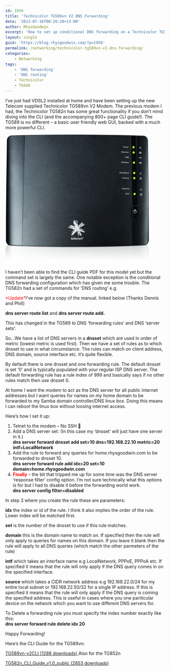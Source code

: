 ```yaml
---
id: 1956
title: 'Technicolor TG589vn V2 DNS Forwarding'
date: '2013-07-16T00:20:28+13:00'
author: RhysGoodwin
excerpt: 'How to set up conditional DNS forwarding on a Technicolor TG589vn V2 VDSL Router/Modem '
layout: single
guid: 'https://blog.rhysgoodwin.com/?p=1956'
permalink: /networking/technicolor-tg589vn-v2-dns-forwarding/
categories:
    - Networking
tags:
    - 'DNS forwarding'
    - 'DNS routing'
    - Technicolor
    - TG589
---
```


I’ve just had VDSL2 installed at home and have been setting up the new Telecom supplied Technicolor TG589vn V2 Modem. The previous modem I had, the Technicolor TG582n has some great functionality if you don’t mind diving into the CLI (and the accompanying 800+ page CLI guide!). The TG589 is no different – a basic user friendly web GUI, backed with a much more powerful CLI.

[![](/content/uploads/2013/07/technicolor-tg589vn-vdsl-front-large.jpg "technicolor-tg589vn-vdsl-front-large")](/content/uploads/2013/07/technicolor-tg589vn-vdsl-front-large.jpg)

I haven’t been able to find the CLI guide PDF for this model yet but the command set is largely the same. One notable exception is the conditional DNS forwarding configuration which has given me some trouble. The TG582n had a set of commands for ‘DNS routing’ e.g.

<span style="color: #ff0000;">\*Update\*</span>I’ve now got a copy of the manual. linked below (Thanks Dennis and Phill)

**dns server route list** and **dns server route add.**

This has changed in the TG589 to DNS ‘forwarding rules’ and DNS ‘server sets’.

So…We have a list of DNS servers in a **dnsset** which are used in order of metric (lowest metric is used first). Then we have a set of rules as to which dnsset to use in what circumstance. The rules can match on client address, DNS domain, source interface etc. it’s quite flexible.

By default there is one dnsset and one forwarding rule. The default dnsset is set ‘0’ and is typically populated with your regular ISP DNS server. The default forwarding rule has a rule index of 999 and basically says if no other rules match then use dnsset 0.

At home I want the modem to act as the DNS server for all public internet addresses but I want queries for names on my home domain to be forwarded to my Samba domain controller/DNS linux box. Doing this means I can reboot the linux box without loosing internet access.

Here’s how I set it up:

1. Telnet to the modem – No SSH 🙁
2. Add a DNS server set: (In this case my ‘dnsset’ will just have one server in it.)  
    **dns server forward dnsset add set=10 dns=192.168.22.10 metric=20 intf=LocalNetwork**
3. Add the rule to forward any queries for home.rhysgoodwin.com to be forwarded to dnsset 10.  
    **dns server forward rule add idx=20 set=10 domain=home.rhysgoodwin.com**
4. <span style="color: #ff0000;">**Finally** </span>– the bit that tripped me up for some time was the DNS server ‘response filter’ config option. I’m not sure technically what this options is for but I had to disable it before the forwarding world work.  
    **dns server config filter=disabled**

In step 3 where you create the rule these are parameters:

**idx** the index or id of the rule. I think it also implies the order of the rule. Lower index will be matched first.

**set** is the number of the dnsset to use if this rule matches.

**domain** this is the domain name to match on. If specified then the rule will only apply to queries for names on this domain. If you leave it blank then the rule will apply to all DNS queries (which match the other parmeters of the rule)

**intf** which takes an interface name e.g LocalNetwork, PPPoE, PPPoA etc. If specified it means that the rule will only apply if the DNS query comes in on the specified interface.

**source** which takes a CIDR network address e.g 192.168.22.0/24 for my entire local subnet or 192.168.22.50/32 for a single IP address. If this is specified it means that the rule will only apply if the DNS query is coming the specified address. This is useful in cases where you one pariticular device on the network which you want to use different DNS servers for.

To Delete a forwarding rule you must specify the index number exactly like this:  
**dns server forward rule delete idx 20**

Happy Forwarding!

Here’s the CLI Guide for the TG589vn:

[ TG589vn-v2CLI (1288 downloads) ](https://blog.rhysgoodwin.com/download/2467/ "Version 1.0")Also for the TG852n

[ TG582n\_CLI\_Guide\_v1.0\_public (2853 downloads) ](https://blog.rhysgoodwin.com/download/2465/ "Version 1.0")